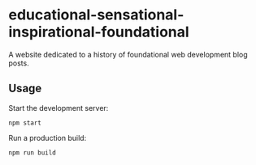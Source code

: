# educational-sensational-inspirational-foundational

A website dedicated to a history of foundational web development blog posts.

## Usage

Start the development server:

```
npm start
```

Run a production build:

```
npm run build
```